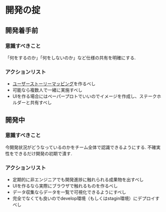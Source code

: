 # 開発の掟

## 開発着手前

### 意識すべきこと

「何をするのか」「何をしないのか」など仕様の共有を明確にする.

### アクションリスト

- [ユーザーストーリーマッピング](https://qiita.com/Koki_jp/items/6aebc73bedd0a932dcb8)を作るべし
 - 可能なら複数人で一緒に実施すべし
- UIを作る場合にはペーパープロトでいいのでイメージを作成し、ステークホルダーと共有すべし


## 開発中

### 意識すべきこと

今開発状況がどうなっているのかをチーム全体で認識できるようにする.
不確実性をできるだけ開発の初期で潰す.

### アクションリスト

- 定期的に非エンジニアでも開発進捗に触れられる成果物を出すべし
 - UIを作るなら実際にブラウザで触れるものを作るべし 
 - データ収集ならデータを一覧で可視化できるようにすべし
- 完全でなくても良いのでdevelop環境（もしくはstagin環境）にデプロイすべし
